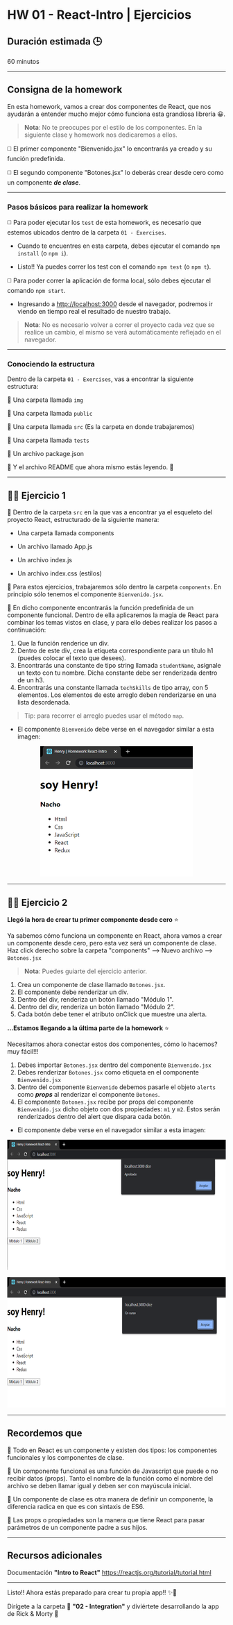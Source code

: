 # HW 01 - React-Intro | Ejercicios

## Duración estimada 🕒

60 minutos

---

## Consigna de la homework

En esta homework, vamos a crear dos componentes de React, que nos ayudarán a entender mucho mejor cómo funciona esta grandiosa librería 😀.

> **Nota**: No te preocupes por el estilo de los componentes. En la siguiente clase y homework nos dedicaremos a ellos.

◻️ El primer componente "Bienvenido.jsx" lo encontrarás ya creado y su función predefinida.

◻️ El segundo componente "Botones.jsx" lo deberás crear desde cero como un componente ***de clase***.

---

### Pasos básicos para realizar la homework

◻️ Para poder ejecutar los `test` de esta homework, es necesario que estemos ubicados dentro de la carpeta `01 - Exercises`.

* Cuando te encuentres en esta carpeta, debes ejecutar el comando `npm install` (o `npm i`).

* Listo!! Ya puedes correr los test con el comando `npm test` (o `npm t`).

◻️ Para poder correr la aplicación de forma local, sólo debes ejecutar el comando `npm start`.

* Ingresando a <http://localhost:3000> desde el navegador, podremos ir viendo en tiempo real el resultado de nuestro trabajo.

>**Nota**: No es necesario volver a correr el proyecto cada vez que se realice un cambio, el mismo se verá automáticamente reflejado en el navegador.

---

### Conociendo la estructura

Dentro de la carpeta `01 - Exercises`, vas a encontrar la siguiente estructura:

🔹 Una carpeta llamada `img`

🔹 Una carpeta llamada `public`

🔹 Una carpeta llamada `src` (Es la carpeta en donde trabajaremos)

🔹 Una carpeta llamada `tests`

🔹 Un archivo package.json

🔹 Y el archivo README que ahora mismo estás leyendo. 🧐

---

## 👩‍💻 Ejercicio 1

🔹 Dentro de la carpeta `src` en la que vas a encontrar ya el esqueleto del proyecto React, estructurado de la siguiente manera:

* Una carpeta llamada components

* Un archivo llamado App.js

* Un archivo index.js

* Un archivo index.css (estilos)

🔹 Para estos ejercicios, trabajaremos sólo dentro la carpeta `components`. En principio sólo tenemos el componente `Bienvenido.jsx`.

🔹 En dicho componente encontrarás la función predefinida de un componente funcional. Dentro de ella aplicaremos la magia de React para combinar los temas vistos en clase, y para ello debes realizar los pasos a continuación:

1. Que la función renderice un div.
2. Dentro de este div, crea la etiqueta correspondiente para un título h1 (puedes colocar el texto que desees).
3. Encontrarás una constante de tipo string llamada `studentName`, asígnale un texto con tu nombre. Dicha constante debe ser renderizada dentro de un h3.
4. Encontrarás una constante llamada `techSkills` de tipo array, con 5 elementos. Los elementos de este arreglo deben renderizarse en una lista desordenada.

> Tip: para recorrer el arreglo puedes usar el método `map`.

* El componente `Bienvenido` debe verse en el navegador similar a esta imagen:

<p align="center"><img src="./img/01.png" height="300px" ></p>

---

## 👩‍💻 Ejercicio 2

**Llegó la hora de crear tu primer componente desde cero** ⭐

Ya sabemos cómo funciona un componente en React, ahora vamos a crear un componente desde cero, pero esta vez será un componente de clase. Haz click derecho sobre la carpeta "components" --> Nuevo archivo --> `Botones.jsx`

> **Nota**: Puedes guiarte del ejercicio anterior.

1. Crea un componente de clase llamado `Botones.jsx`.
2. El componente debe renderizar un div.
3. Dentro del div, renderiza un botón llamado "Módulo 1".
4. Dentro del div, renderiza un botón llamado "Módulo 2".
5. Cada botón debe tener el atributo onClick que muestre una alerta.

**...Estamos llegando a la última parte de la homework** ⭐

Necesitamos ahora conectar estos dos componentes, cómo lo hacemos? muy fácil!!!

1. Debes importar `Botones.jsx` dentro del componente `Bienvenido.jsx`
2. Debes renderizar `Botones.jsx` como etiqueta en el componente `Bienvenido.jsx`
3. Dentro del componente `Bienvenido` debemos pasarle el objeto `alerts` como ***props*** al renderizar el componente `Botones`.
4. El componente `Botones.jsx` recibe por props del componente `Bienvenido.jsx` dicho objeto con dos propiedades: `m1` y `m2`. Estos serán renderizados dentro del alert que dispara cada botón.

* El componente debe verse en el navegador similar a esta imagen:

<p align="center"><img src="./img/02.png" height="300px"></p>

<p align="center"><img src="./img/03.png" height="300px"></p>

---

## Recordemos que

🔹 Todo en React es un componente y existen dos tipos: los componentes funcionales y los componentes de clase.

🔹 Un componente funcional es una función de Javascript que puede o no recibir datos (props). Tanto el nombre de la función como el nombre del archivo se deben llamar igual y deben ser con mayúscula inicial.

🔹 Un componente de clase es otra manera de definir un componente, la diferencia radica en que es con sintaxis de ES6.

🔹 Las props o propiedades son la manera que tiene React para pasar parámetros de un componente padre a sus hijos.

---

## Recursos adicionales

Documentación **"Intro to React"** <https://reactjs.org/tutorial/tutorial.html>

---

Listo!! Ahora estás preparado para crear tu propia app!! ✨🚀

Dirígete a la carpeta 📂 **"02 - Integration"** y diviértete desarrollando la app de Rick & Morty 🤩
